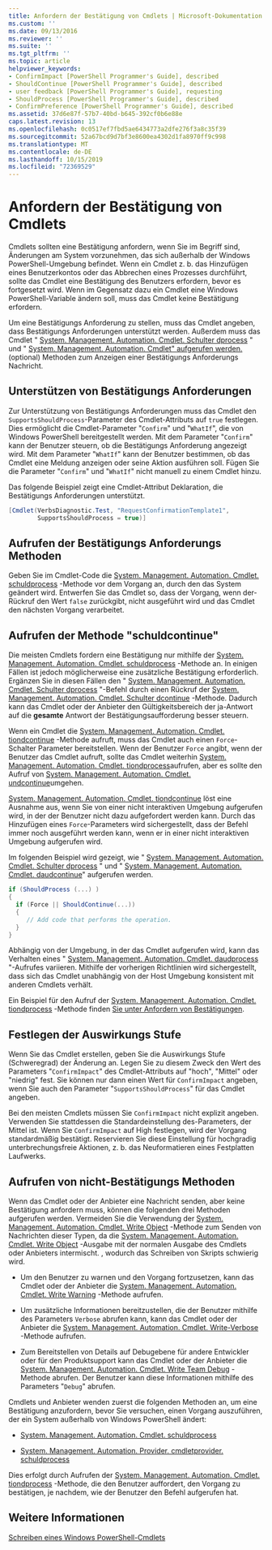 ```yaml
---
title: Anfordern der Bestätigung von Cmdlets | Microsoft-Dokumentation
ms.custom: ''
ms.date: 09/13/2016
ms.reviewer: ''
ms.suite: ''
ms.tgt_pltfrm: ''
ms.topic: article
helpviewer_keywords:
- ConfirmImpact [PowerShell Programmer's Guide], described
- ShouldContinue [PowerShell Programmer's Guide], described
- user feedback [PowerShell Programmer's Guide], requesting
- ShouldProcess [PowerShell Programmer's Guide], described
- ConfirmPreference [PowerShell Programmer's Guide], described
ms.assetid: 37d6e87f-57b7-40bd-b645-392cf0b6e88e
caps.latest.revision: 13
ms.openlocfilehash: 0c0517ef7fbd5ae6434773a2dfe276f3a8c35f39
ms.sourcegitcommit: 52a67bcd9d7bf3e8600ea4302d1fa8970ff9c998
ms.translationtype: MT
ms.contentlocale: de-DE
ms.lasthandoff: 10/15/2019
ms.locfileid: "72369529"
---
```

# <a name="requesting-confirmation-from-cmdlets"></a>Anfordern der Bestätigung von Cmdlets

Cmdlets sollten eine Bestätigung anfordern, wenn Sie im Begriff sind, Änderungen am System vorzunehmen, das sich außerhalb der Windows PowerShell-Umgebung befindet. Wenn ein Cmdlet z. b. das Hinzufügen eines Benutzerkontos oder das Abbrechen eines Prozesses durchführt, sollte das Cmdlet eine Bestätigung des Benutzers erfordern, bevor es fortgesetzt wird. Wenn im Gegensatz dazu ein Cmdlet eine Windows PowerShell-Variable ändern soll, muss das Cmdlet keine Bestätigung erfordern.

Um eine Bestätigungs Anforderung zu stellen, muss das Cmdlet angeben, dass Bestätigungs Anforderungen unterstützt werden. Außerdem muss das Cmdlet " [System. Management. Automation. Cmdlet. Schulter dprocess](/dotnet/api/System.Management.Automation.Cmdlet.ShouldProcess) " und " [System. Management. Automation. Cmdlet" aufgerufen werden. ](/dotnet/api/System.Management.Automation.Cmdlet.ShouldContinue)(optional) Methoden zum Anzeigen einer Bestätigungs Anforderungs Nachricht.

## <a name="supporting-confirmation-requests"></a>Unterstützen von Bestätigungs Anforderungen

Zur Unterstützung von Bestätigungs Anforderungen muss das Cmdlet den `SupportsShouldProcess`-Parameter des Cmdlet-Attributs auf `true` festlegen. Dies ermöglicht die Cmdlet-Parameter "`Confirm`" und "`WhatIf`", die von Windows PowerShell bereitgestellt werden. Mit dem Parameter "`Confirm`" kann der Benutzer steuern, ob die Bestätigungs Anforderung angezeigt wird. Mit dem Parameter "`WhatIf`" kann der Benutzer bestimmen, ob das Cmdlet eine Meldung anzeigen oder seine Aktion ausführen soll. Fügen Sie die Parameter "`Confirm`" und "`WhatIf`" nicht manuell zu einem Cmdlet hinzu.

Das folgende Beispiel zeigt eine Cmdlet-Attribut Deklaration, die Bestätigungs Anforderungen unterstützt.

```csharp
[Cmdlet(VerbsDiagnostic.Test, "RequestConfirmationTemplate1",
        SupportsShouldProcess = true)]
```

## <a name="calling-the-confirmation-request-methods"></a>Aufrufen der Bestätigungs Anforderungs Methoden

Geben Sie im Cmdlet-Code die [System. Management. Automation. Cmdlet. schuldprocess](/dotnet/api/System.Management.Automation.Cmdlet.ShouldProcess) -Methode vor dem Vorgang an, durch den das System geändert wird. Entwerfen Sie das Cmdlet so, dass der Vorgang, wenn der-Rückruf den Wert `false` zurückgibt, nicht ausgeführt wird und das Cmdlet den nächsten Vorgang verarbeitet.

## <a name="calling-the-shouldcontinue-method"></a>Aufrufen der Methode "schuldcontinue"

Die meisten Cmdlets fordern eine Bestätigung nur mithilfe der [System. Management. Automation. Cmdlet. schuldprocess](/dotnet/api/System.Management.Automation.Cmdlet.ShouldProcess) -Methode an. In einigen Fällen ist jedoch möglicherweise eine zusätzliche Bestätigung erforderlich. Ergänzen Sie in diesen Fällen den " [System. Management. Automation. Cmdlet. Schulter dprocess](/dotnet/api/System.Management.Automation.Cmdlet.ShouldProcess) "-Befehl durch einen Rückruf der [System. Management. Automation. Cmdlet. Schulter dcontinue](/dotnet/api/System.Management.Automation.Cmdlet.ShouldContinue) -Methode. Dadurch kann das Cmdlet oder der Anbieter den Gültigkeitsbereich der ja-Antwort auf die **gesamte** Antwort der Bestätigungsaufforderung besser steuern.

Wenn ein Cmdlet die [System. Management. Automation. Cmdlet. tiondcontinue](/dotnet/api/System.Management.Automation.Cmdlet.ShouldContinue) -Methode aufruft, muss das Cmdlet auch einen `Force`-Schalter Parameter bereitstellen. Wenn der Benutzer `Force` angibt, wenn der Benutzer das Cmdlet aufruft, sollte das Cmdlet weiterhin [System. Management. Automation. Cmdlet. tiondprocess](/dotnet/api/System.Management.Automation.Cmdlet.ShouldProcess)aufrufen, aber es sollte den Aufruf von [System. Management. Automation. Cmdlet. undcontinue](/dotnet/api/System.Management.Automation.Cmdlet.ShouldContinue)umgehen.

[System. Management. Automation. Cmdlet. tiondcontinue](/dotnet/api/System.Management.Automation.Cmdlet.ShouldContinue) löst eine Ausnahme aus, wenn Sie von einer nicht interaktiven Umgebung aufgerufen wird, in der der Benutzer nicht dazu aufgefordert werden kann. Durch das Hinzufügen eines `Force`-Parameters wird sichergestellt, dass der Befehl immer noch ausgeführt werden kann, wenn er in einer nicht interaktiven Umgebung aufgerufen wird.

Im folgenden Beispiel wird gezeigt, wie " [System. Management. Automation. Cmdlet. Schulter dprocess](/dotnet/api/System.Management.Automation.Cmdlet.ShouldProcess) " und " [System. Management. Automation. Cmdlet. daudcontinue](/dotnet/api/System.Management.Automation.Cmdlet.ShouldContinue)" aufgerufen werden.

```csharp
if (ShouldProcess (...) )
{
  if (Force || ShouldContinue(...))
  {
     // Add code that performs the operation.
  }
}
```

Abhängig von der Umgebung, in der das Cmdlet aufgerufen wird, kann das Verhalten eines " [System. Management. Automation. Cmdlet. daudprocess](/dotnet/api/System.Management.Automation.Cmdlet.ShouldProcess) "-Aufrufes variieren. Mithilfe der vorherigen Richtlinien wird sichergestellt, dass sich das Cmdlet unabhängig von der Host Umgebung konsistent mit anderen Cmdlets verhält.

Ein Beispiel für den Aufruf der [System. Management. Automation. Cmdlet. tiondprocess](/dotnet/api/System.Management.Automation.Cmdlet.ShouldProcess) -Methode finden [Sie unter Anfordern von Bestätigungen](./how-to-request-confirmations.md).

## <a name="specify-the-impact-level"></a>Festlegen der Auswirkungs Stufe

Wenn Sie das Cmdlet erstellen, geben Sie die Auswirkungs Stufe (Schweregrad) der Änderung an. Legen Sie zu diesem Zweck den Wert des Parameters "`ConfirmImpact`" des Cmdlet-Attributs auf "hoch", "Mittel" oder "niedrig" fest. Sie können nur dann einen Wert für `ConfirmImpact` angeben, wenn Sie auch den Parameter "`SupportsShouldProcess`" für das Cmdlet angeben.

Bei den meisten Cmdlets müssen Sie `ConfirmImpact` nicht explizit angeben.  Verwenden Sie stattdessen die Standardeinstellung des-Parameters, der Mittel ist. Wenn Sie `ConfirmImpact` auf High festlegen, wird der Vorgang standardmäßig bestätigt. Reservieren Sie diese Einstellung für hochgradig unterbrechungsfreie Aktionen, z. b. das Neuformatieren eines Festplatten Laufwerks.

## <a name="calling-non-confirmation-methods"></a>Aufrufen von nicht-Bestätigungs Methoden

Wenn das Cmdlet oder der Anbieter eine Nachricht senden, aber keine Bestätigung anfordern muss, können die folgenden drei Methoden aufgerufen werden. Vermeiden Sie die Verwendung der [System. Management. Automation. Cmdlet. Write Object](/dotnet/api/System.Management.Automation.Cmdlet.WriteObject) -Methode zum Senden von Nachrichten dieser Typen, da die [System. Management. Automation. Cmdlet. Write Object](/dotnet/api/System.Management.Automation.Cmdlet.WriteObject) -Ausgabe mit der normalen Ausgabe des Cmdlets oder Anbieters intermischt. , wodurch das Schreiben von Skripts schwierig wird.

- Um den Benutzer zu warnen und den Vorgang fortzusetzen, kann das Cmdlet oder der Anbieter die [System. Management. Automation. Cmdlet. Write Warning](/dotnet/api/System.Management.Automation.Cmdlet.WriteWarning) -Methode aufrufen.

- Um zusätzliche Informationen bereitzustellen, die der Benutzer mithilfe des Parameters `Verbose` abrufen kann, kann das Cmdlet oder der Anbieter die [System. Management. Automation. Cmdlet. Write-Verbose](/dotnet/api/System.Management.Automation.Cmdlet.WriteVerbose) -Methode aufrufen.

- Zum Bereitstellen von Details auf Debugebene für andere Entwickler oder für den Produktsupport kann das Cmdlet oder der Anbieter die [System. Management. Automation. Cmdlet. Write Team Debug](/dotnet/api/System.Management.Automation.Cmdlet.WriteDebug) -Methode abrufen. Der Benutzer kann diese Informationen mithilfe des Parameters "`Debug`" abrufen.

Cmdlets und Anbieter wenden zuerst die folgenden Methoden an, um eine Bestätigung anzufordern, bevor Sie versuchen, einen Vorgang auszuführen, der ein System außerhalb von Windows PowerShell ändert:

- [System. Management. Automation. Cmdlet. schuldprocess](/dotnet/api/System.Management.Automation.Cmdlet.ShouldProcess)

- [System. Management. Automation. Provider. cmdletprovider. schuldprocess](/dotnet/api/System.Management.Automation.Provider.CmdletProvider.ShouldProcess)

Dies erfolgt durch Aufrufen der [System. Management. Automation. Cmdlet. tiondprocess](/dotnet/api/System.Management.Automation.Cmdlet.ShouldProcess) -Methode, die den Benutzer auffordert, den Vorgang zu bestätigen, je nachdem, wie der Benutzer den Befehl aufgerufen hat.

## <a name="see-also"></a>Weitere Informationen

[Schreiben eines Windows PowerShell-Cmdlets](./writing-a-windows-powershell-cmdlet.md)

